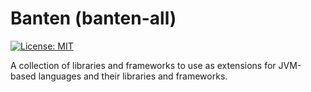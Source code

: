 # Banten (banten-all)

[![License: MIT](https://img.shields.io/badge/License-MIT-yellow.svg)](https://opensource.org/licenses/MIT)

A collection of libraries and frameworks to use as extensions for JVM-based languages and their libraries and frameworks.
